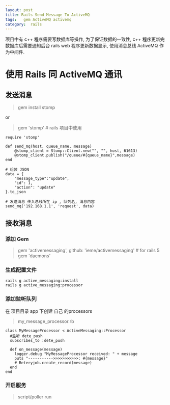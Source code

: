 ```yaml
---
layout: post
title: Rails Send Message To ActiveMQ
tags:   gem ActiveMQ activemq
category:  rails
---
```


项目中有 c++ 程序需要写数据库等操作, 为了保证数据的一致性, c++ 程序更新完数据库后需要通知后台 rails web 程序更新数据显示, 使用消息总线 ActiveMQ 作为中间件.

# 使用 Rails 同 ActiveMQ 通讯

## 发送消息

>gem install stomp

or

>gem 'stomp' # rails 项目中使用

```
require 'stomp'

def send_mq(host, queue_name, message)
    @stomp_client = Stomp::Client.new("", "", host, 61613)
    @stomp_client.publish("/queue/#{queue_name}",message)
end

# 组装 JSON
data = {
    "message_type":"update",
    "id": 1,
    "action": "update"
}.to_json

# 发送消息 传入总线所在 ip , 队列名, 消息内容
send_mq('192.168.1.1', 'request', data)

```



## 接收消息

### 添加 Gem

>gem 'activemessaging', github: 'ieme/activemessaging' # for rails 5
>gem 'daemons'

### 生成配置文件

```
rails g active_messaging:install
rails g active_messaging:processor
```

### 添加监听队列

在 项目目录 app 下创建 自己 的processors

>my_message_processor.rb

```
class MyMessageProcessor < ActiveMessaging::Processor
  #监听 dete_push
  subscribes_to :dete_push

  def on_message(message)
    logger.debug "MyMessageProcessor received: " + message
    puts "----------->>>>>>>>>>>: #{message}"
    # Reteryjob.create_record(message)
  end
end
```

### 开启服务

>script/poller  run



